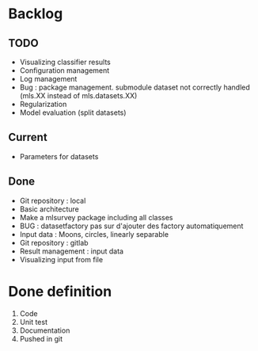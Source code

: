 # Backlog

## TODO

* Visualizing classifier results
* Configuration management
* Log management
* Bug : package management. submodule dataset not correctly handled (mls.XX instead of mls.datasets.XX)
* Regularization
* Model evaluation (split datasets)

## Current
* Parameters for datasets

## Done
* Git repository : local
* Basic architecture
* Make a mlsurvey package including all classes
* BUG : datasetfactory pas sur d'ajouter des factory automatiquement
* Input data : Moons, circles, linearly separable
* Git repository : gitlab
* Result management : input data
* Visualizing input from file

# Done definition
1. Code 
2. Unit test
3. Documentation
4. Pushed in git
